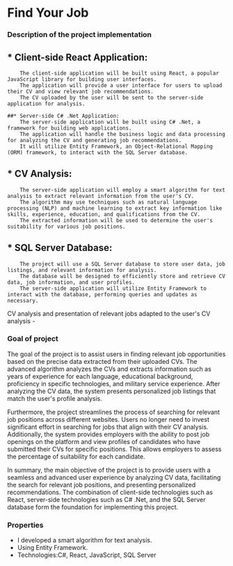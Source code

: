 # Find Your Job
### Description of the project implementation
   ## * Client-side React Application:
        The client-side application will be built using React, a popular JavaScript library for building user interfaces.
        The application will provide a user interface for users to upload their CV and view relevant job recommendations.
        The CV uploaded by the user will be sent to the server-side application for analysis.

    ##* Server-side C# .Net Application:
        The server-side application will be built using C# .Net, a framework for building web applications.
        The application will handle the business logic and data processing for analyzing the CV and generating job recommendations.
        It will utilize Entity Framework, an Object-Relational Mapping (ORM) framework, to interact with the SQL Server database.

   ## * CV Analysis:
        The server-side application will employ a smart algorithm for text analysis to extract relevant information from the user's CV.
        The algorithm may use techniques such as natural language processing (NLP) and machine learning to extract key information like skills, experience, education, and qualifications from the CV.
        The extracted information will be used to determine the user's suitability for various job positions.

   ## * SQL Server Database:
        The project will use a SQL Server database to store user data, job listings, and relevant information for analysis.
        The database will be designed to efficiently store and retrieve CV data, job information, and user profiles.
        The server-side application will utilize Entity Framework to interact with the database, performing queries and updates as necessary.
CV analysis and presentation of relevant jobs adapted to the user's CV analysis -
### Goal of project
The goal of the project is to assist users in finding relevant job opportunities based on the precise data extracted from their uploaded CVs. The advanced algorithm analyzes the CVs and extracts information such as years of experience for each language, educational background, proficiency in specific technologies, and military service experience. After analyzing the CV data, the system presents personalized job listings that match the user's profile analysis.

Furthermore, the project streamlines the process of searching for relevant job positions across different websites. Users no longer need to invest significant effort in searching for jobs that align with their CV analysis. Additionally, the system provides employers with the ability to post job openings on the platform and view profiles of candidates who have submitted their CVs for specific positions. This allows employers to assess the percentage of suitability for each candidate.

In summary, the main objective of the project is to provide users with a seamless and advanced user experience by analyzing CV data, facilitating the search for relevant job positions, and presenting personalized recommendations. The combination of client-side technologies such as React, server-side technologies such as C# .Net, and the SQL Server database form the foundation for implementing this project.
### Properties
* I developed a smart algorithm for text analysis.
* Using Entity Framework.
* Technologies:C#, React, JavaScript, SQL Server
